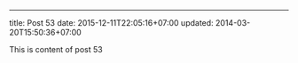 ---
title: Post 53
date: 2015-12-11T22:05:16+07:00
updated: 2014-03-20T15:50:36+07:00

This is content of post 53